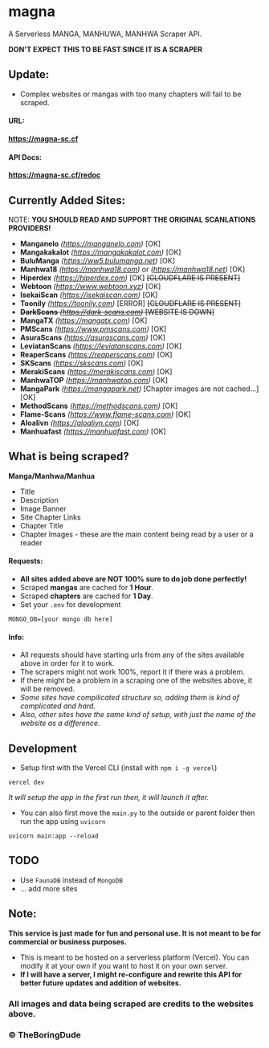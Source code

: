 # magna
A Serverless MANGA, MANHUWA, MANHWA Scraper API.

**DON'T EXPECT THIS TO BE FAST SINCE IT IS A SCRAPER**

## Update:
- Complex websites or mangas with too many chapters will fail to be scraped.

#### URL:
**https://magna-sc.cf**

#### API Docs:
**https://magna-sc.cf/redoc**

## Currently Added Sites:
NOTE: **YOU SHOULD READ AND SUPPORT THE ORIGINAL SCANLATIONS PROVIDERS!**

- **Manganelo** *(https://manganelo.com)* [OK]
- **Mangakakalot** *(https://mangakakalot.com)* [OK]
- **BuluManga** *(https://ww5.bulumanga.net)* [OK]
- **Manhwa18** *(https://manhwa18.com)* or *(https://manhwa18.net)*  [OK]
- **Hiperdex** *(https://hiperdex.com)* [OK] ~~[CLOUDFLARE IS PRESENT]~~
- **Webtoon** *(https://www.webtoon.xyz)* [OK]
- **IsekaiScan** *(https://isekaiscan.com)* [OK]
- **Toonily** *(https://toonily.com)* [ERROR] ~~[CLOUDFLARE IS PRESENT]~~
- ~~**DarkScans** *(https://dark-scans.com)* [WEBSITE IS DOWN]~~
- **MangaTX** *(https://mangatx.com)* [OK]
- **PMScans** *(https://www.pmscans.com)* [OK]
- **AsuraScans** *(https://asurascans.com)* [OK]
- **LeviatanScans** *(https://leviatanscans.com)* [OK]
- **ReaperScans** *(https://reaperscans.com)* [OK]
- **SKScans** *(https://skscans.com)* [OK]
- **MerakiScans** *(https://merakiscans.com)* [OK]
- **ManhwaTOP** *(https://manhwatop.com)* [OK]
- **MangaPark** *(https://mangapark.net)* [Chapter images are not cached...] [OK]
- **MethodScans** *(https://methodscans.com)* [OK]
- **Flame-Scans** *(https://www.flame-scans.com)* [OK]
- **Aloalivn** *(https://aloalivn.com)* [OK]
- **Manhuafast** *(https://manhuafast.com)* [OK]

## What is being scraped?
**Manga/Manhwa/Manhua**
- Title
- Description
- Image Banner
- Site Chapter Links
- Chapter Title
- Chapter Images - these are the main content being read by a user or a reader

#### Requests:
- **All sites added above are NOT 100% sure to do job done perfectly!**
- Scraped **mangas** are cached for **1 Hour**.
- Scraped **chapters** are cached for **1 Day**.
- Set your `.env` for development
```
MONGO_DB=[your mongo db here]
```

#### Info:
- All requests should have starting urls from any of the sites available above in order for it to work.
- The scrapers might not work 100%, report it if there was a problem.
- If there might be a problem in a scraping one of the websites above, it will be removed.
- *Some sites have compilicated structure so, adding them is kind of complicated and hard.*
- *Also, other sites have the same kind of setup, with just the name of the website as a difference.*

## Development
- Setup first with the Vercel CLI (install with `npm i -g vercel`)
```
vercel dev
```
*It will setup the app in the first run then, it will launch it after.*
- You can also first move the `main.py` to the outside or parent folder then run the app using `uvicorn`
```
uvicorn main:app --reload
```

## TODO
- Use `FaunaDB` instead of `MongoDB`
- ... add more sites

## Note:
**This service is just made for fun and personal use. It is not meant to be for commercial or business purposes.**
- This is meant to be hosted on a serverless platform (Vercel). You can modify it at your own if you want to host it on your own server.
- **If I will have a server, I might re-configure and rewrite this API for better future updates and addition of websites.**

### All images and data being scraped are credits to the websites above.

### &copy; **TheBoringDude**

